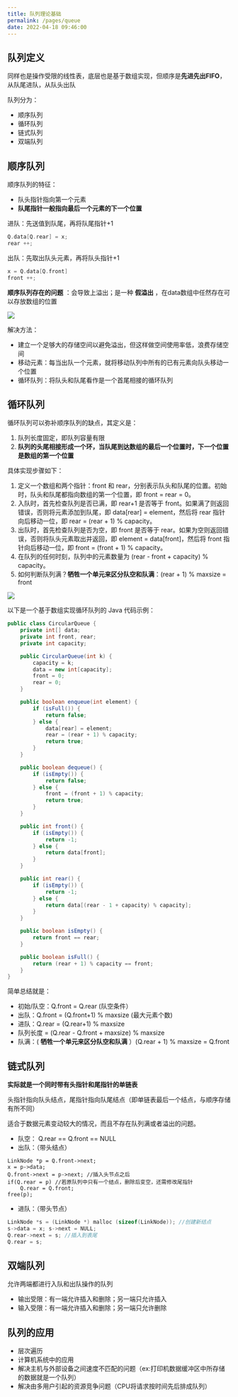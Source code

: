```yaml
---
title: 队列理论基础
permalink: /pages/queue
date: 2022-04-18 09:46:00
---
```


## 队列定义

同样也是操作受限的线性表，底层也是基于数组实现，但顺序是**先进先出FIFO**，从队尾进队，从队头出队

队列分为：

- 顺序队列
- 循环队列
- 链式队列
- 双端队列

## 顺序队列

顺序队列的特征：

- 队头指针指向第一个元素
- **队尾指针一般指向最后一个元素的下一个位置**

进队：先送值到队尾，再将队尾指针+1

```cpp
Q.data[Q.rear] = x;
rear ++;
```

出队：先取出队头元素，再将队头指针+1

```cpp
x = Q.data[Q.front]
front ++;
```

**顺序队列存在的问题** ：会导致上溢出；是一种 **假溢出** ，在data数组中任然存在可以存放数组的位置

![](https://cs-wiki.oss-cn-shanghai.aliyuncs.com/image-20230428145330493.png)

解决方法：

- 建立一个足够大的存储空间以避免溢出，但这样做空间使用率低，浪费存储空间
- 移动元素：每当出队一个元素，就将移动队列中所有的已有元素向队头移动一个位置
- 循环队列：将队头和队尾看作是一个首尾相接的循环队列

## 循环队列

循环队列可以弥补顺序队列的缺点，其定义是：

1. 队列长度固定，即队列容量有限
2. **队列的头尾相接形成一个环，当队尾到达数组的最后一个位置时，下一个位置是数组的第一个位置**

具体实现步骤如下：

1. 定义一个数组和两个指针：front 和 rear，分别表示队头和队尾的位置。初始时，队头和队尾都指向数组的第一个位置，即 front = rear = 0。
2. 入队时，首先检查队列是否已满，即 rear+1 是否等于 front。如果满了则返回错误，否则将元素添加到队尾，即 data[rear] = element，然后将 rear 指针向后移动一位，即 rear = (rear + 1) % capacity。
3. 出队时，首先检查队列是否为空，即 front 是否等于 rear。如果为空则返回错误，否则将队头元素取出并返回，即 element = data[front]，然后将 front 指针向后移动一位，即 front = (front + 1) % capacity。
4. 在队列的任何时刻，队列中的元素数量为 (rear - front + capacity) % capacity。
5. 如何判断队列满？**牺牲一个单元来区分队空和队满**：(rear + 1) % maxsize = front

![](https://cs-wiki.oss-cn-shanghai.aliyuncs.com/image-20230428145701181.png)

以下是一个基于数组实现循环队列的 Java 代码示例：

```java
public class CircularQueue {
    private int[] data;
    private int front, rear;
    private int capacity;

    public CircularQueue(int k) {
        capacity = k;
        data = new int[capacity];
        front = 0;
        rear = 0;
    }

    public boolean enqueue(int element) {
        if (isFull()) {
            return false;
        } else {
            data[rear] = element;
            rear = (rear + 1) % capacity;
            return true;
        }
    }

    public boolean dequeue() {
        if (isEmpty()) {
            return false;
        } else {
            front = (front + 1) % capacity;
            return true;
        }
    }

    public int front() {
        if (isEmpty()) {
            return -1;
        } else {
            return data[front];
        }
    }

    public int rear() {
        if (isEmpty()) {
            return -1;
        } else {
            return data[(rear - 1 + capacity) % capacity];
        }
    }

    public boolean isEmpty() {
        return front == rear;
    }

    public boolean isFull() {
        return (rear + 1) % capacity == front;
    }
}
```

简单总结就是：

- 初始/队空：Q.front = Q.rear (队空条件）
- 出队：Q.front = (Q.front+1) % maxsize (最大元素个数)
- 进队：Q.rear = (Q.rear+1) % maxsize
- 队列长度 = (Q.rear - Q.front + maxsize) % maxsize
- 队满：( **牺牲一个单元来区分队空和队满** ）(Q.rear + 1) % maxsize = Q.front

## 链式队列

**实际就是一个同时带有头指针和尾指针的单链表**

头指针指向队头结点，尾指针指向队尾结点（即单链表最后一个结点，与顺序存储有所不同）



适合于数据元素变动较大的情况，而且不存在队列满或者溢出的问题。

- 队空： Q.rear == Q.front == NULL
- 出队：（带头结点）

```
LinkNode *p = Q.front->next;
x = p->data;
Q.front->next = p->next; //插入头节点之后
if(Q.rear = p) //若原队列中只有一个结点，删除后变空，还需修改尾指针
    Q.rear = Q.front;
free(p);
```



- 进队：（带头节点）

```c
LinkNode *s = (LinkNode *) malloc (sizeof(LinkNode)); //创建新结点
s->data = x; s->next = NULL;
Q.rear->next = s; //插入到表尾
Q.rear = s;
```



## 双端队列

允许两端都进行入队和出队操作的队列

- 输出受限：有一端允许插入和删除；另一端只允许插入
- 输入受限：有一端允许插入和删除；另一端只允许删除



## 队列的应用

- 层次遍历
- 计算机系统中的应用
- 解决主机与外部设备之间速度不匹配的问题（ex:打印机数据缓冲区中所存储的数据就是一个队列）
- 解决由多用户引起的资源竞争问题（CPU将请求按时间先后排成队列）